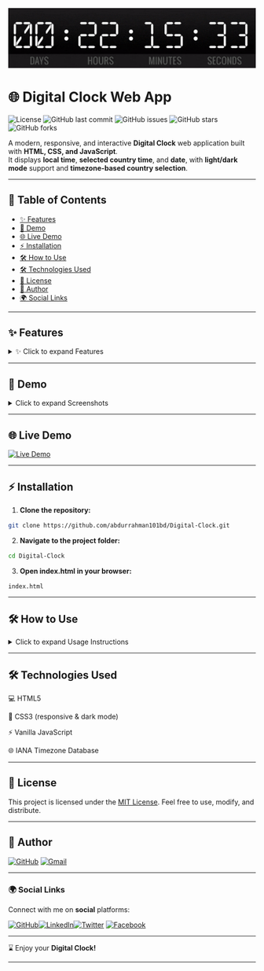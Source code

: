 <div align="center">
  <img src="assets/digital-clock.gif" alt="Digital Clock Preview" width="600">
</div>

# 🌐 Digital Clock Web App

![License](https://img.shields.io/badge/License-MIT-blue.svg)
![GitHub last commit](https://img.shields.io/github/last-commit/abdurrahman101bd/Digital-Clock)
![GitHub issues](https://img.shields.io/github/issues-raw/abdurrahman101bd/Digital-Clock)
![GitHub stars](https://img.shields.io/github/stars/abdurrahman101bd/Digital-Clock?style=social)
![GitHub forks](https://img.shields.io/github/forks/abdurrahman101bd/Digital-Clock?style=social)

A modern, responsive, and interactive **Digital Clock** web application built with **HTML, CSS, and JavaScript**.  
It displays **local time**, **selected country time**, and **date**, with **light/dark mode** support and **timezone-based country selection**.

---

## 📌 Table of Contents

- [✨ Features](#-features)
- [🎨 Demo](#-demo)
- [🌐 Live Demo](#-live-demo)
- [⚡ Installation](#-installation)
- [🛠 How to Use](#-how-to-use)
- [🛠 Technologies Used](#-technologies-used)
- [📄 License](#-license)
- [👤 Author](#-author)
- [🌍 Social Links](#-social-links)

---

## ✨ Features

<details>
<summary>✨ Click to expand Features</summary>

- ⏱ **Real-Time Digital Clock**  
  Shows hours, minutes, seconds, AM/PM, day of the week, and date.

- 🌍 **Country Time Selection**  
  Select a country from the dropdown to view its local time.  

- 💾 **Persistent Preferences**  
  Remembers your last selected **theme** (light/dark) and **country**, and restores them on page reload.

- 📱 **Responsive Design**  
  Fully responsive on desktops, tablets, and mobile devices.

- 🌗 **Light/Dark Mode**  
  Toggle between light and dark themes. Smooth transitions with a user-friendly interface.

- 🌐 **Offline/Online Support**  
  Works offline using device local time and online with timezone-based selection.

- 🇧🇩 **Flags & Timezones**  
  Dropdown includes country names with flags and **IANA** timezone support.

</details>

---

## 🎨 Demo

<details>
<summary>Click to expand Screenshots</summary>

### Light Mode

![Light Mode Preview](/assets/light-mode.png)

### Dark Mode

![Dark Mode Preview](/assets/dark-mode.png)

</details>

---

## 🌐 Live Demo

[![Live Demo](https://img.shields.io/badge/Live%20Demo-Click%20Here-brightgreen?style=for-the-badge&logo=google-chrome)](https://abdurrahman101bd.github.io/Digital-Clock)

---

## ⚡ Installation



1. **Clone the repository:**

```bash
git clone https://github.com/abdurrahman101bd/Digital-Clock.git
```
2. **Navigate to the project folder:**
```bash
cd Digital-Clock
```
3. **Open index.html in your browser:**
```bash
index.html
```

---

## 🛠 How to Use

<details>
<summary>Click to expand Usage Instructions</summary>

1. **Open the app in your browser.**
2. **View your local device time by default.**
3. **Select a country from the dropdown to view its time.**
4. **Toggle light/dark mode using the top-right button.**

</details>

---

## 🛠 Technologies Used

💻 HTML5

🎨 CSS3 (responsive & dark mode)

⚡ Vanilla JavaScript

🌐 IANA Timezone Database


---


## 📄 License

This project is licensed under the [MIT License](#-license).
Feel free to use, modify, and distribute.


---

## 👤 Author

[![GitHub](https://img.shields.io/badge/GitHub-Profile-181717?style=for-the-badge&logo=github)](https://github.com/abdurrahman101bd)
[![Gmail](https://img.shields.io/badge/Email-abdurrahman101bd@gmail.com-red?style=for-the-badge&logo=gmail&logoColor=white)](mailto:abdurrahman101bd@gmail.com)

---

### 🌍 Social Links

Connect with me on **social** platforms:

[![GitHub](https://img.shields.io/badge/GitHub-100000?style=for-the-badge&logo=github&logoColor=white)](https://github.com/abdurrahman101bd)[![LinkedIn](https://img.shields.io/badge/LinkedIn-0A66C2?style=for-the-badge&logo=linkedin&logoColor=white)](https://www.linkedin.com/in/abdurrahman101bd)[![Twitter](https://img.shields.io/badge/Twitter-1DA1F2?style=for-the-badge&logo=twitter&logoColor=white)](https://x.com/abdurrahman101b)  [![Facebook](https://img.shields.io/badge/Facebook-1877F2?style=for-the-badge&logo=facebook&logoColor=white)](https://www.facebook.com/abdurrahman101bd)  

---

⌛ Enjoy your **Digital Clock!**

---
